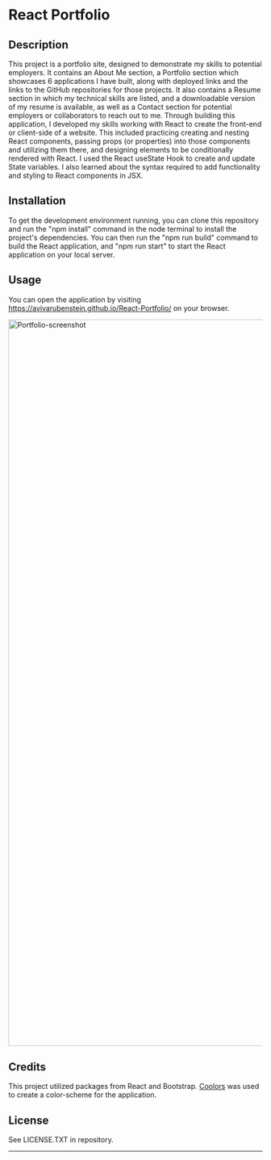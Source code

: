 # React Portfolio

## Description

This project is a portfolio site, designed to demonstrate my skills to potential employers.  It contains an About Me section, a Portfolio section which showcases 6 applications I have built, along with deployed links and the links to the GitHub repositories for those projects.  It also contains a Resume section in which my technical skills are listed, and a downloadable version of my resume is available, as well as a Contact section for potential employers or collaborators to reach out to me.
Through building this application, I developed my skills working with React to create the front-end or client-side of a website.  This included practicing creating and nesting React components, passing props (or properties) into those components and utilizing them there, and designing elements to be conditionally rendered with React.  I used the React useState Hook to create and update State variables.  I also learned about the syntax required to add functionality and styling to React components in JSX.  

## Installation

To get the development environment running, you can clone this repository and run the "npm install" command in the node terminal to install the project's dependencies.  You can then run the "npm run build" command to build the React application, and "npm run start" to start the React application on your local server.

## Usage

You can open the application by visiting https://avivarubenstein.github.io/React-Portfolio/ on your browser.

<img width="1440" alt="Portfolio-screenshot" src="https://github.com/AvivaRubenstein/React-Portfolio/assets/113466697/bdca8ec1-f28d-466c-aae0-48f4565b5323">


## Credits

This project utilized packages from React and Bootstrap.  [Coolors](https://coolors.co/) was used to create a color-scheme for the application.

## License

See LICENSE.TXT in repository.

---
